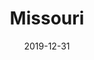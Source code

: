 ---
layout: location-page
date: 2019-12-31
tags:
  - missouri
title: Missouri
stateAbbr: MO
url: "https://health.mo.gov/living/healthcondiseases/communicable/novel-coronavirus/"
urlTitle: "health.mo.gov"
---